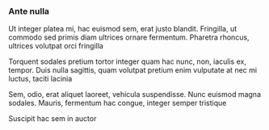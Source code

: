 ### Ante nulla

Ut integer platea mi, hac euismod sem, erat justo blandit. Fringilla, ut commodo sed primis diam ultrices ornare fermentum. Pharetra rhoncus, ultrices volutpat orci fringilla

Torquent sodales pretium tortor integer quam hac nunc, non, iaculis ex, tempor. Duis nulla sagittis, quam volutpat pretium enim vulputate at nec mi luctus, taciti lacinia

Sem, odio, erat aliquet laoreet, vehicula suspendisse. Nunc euismod magna sodales. Mauris, fermentum hac congue, integer semper tristique

Suscipit hac sem in auctor


